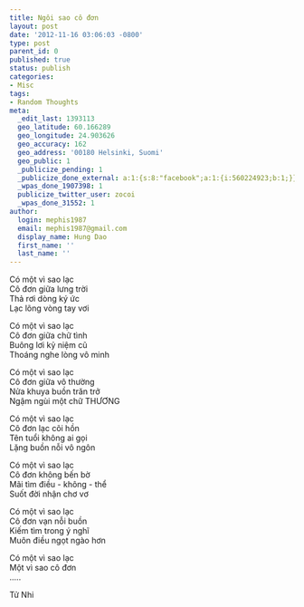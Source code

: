 ```yaml
---
title: Ngôi sao cô đơn
layout: post
date: '2012-11-16 03:06:03 -0800'
type: post
parent_id: 0
published: true
status: publish
categories:
- Misc
tags:
- Random Thoughts
meta:
  _edit_last: 1393113
  geo_latitude: 60.166289
  geo_longitude: 24.903626
  geo_accuracy: 162
  geo_address: '00180 Helsinki, Suomi'
  geo_public: 1
  _publicize_pending: 1
  _publicize_done_external: a:1:{s:8:"facebook";a:1:{i:560224923;b:1;}}
  _wpas_done_1907398: 1
  publicize_twitter_user: zocoi
  _wpas_done_31552: 1
author:
  login: mephis1987
  email: mephis1987@gmail.com
  display_name: Hung Dao
  first_name: ''
  last_name: ''
---
```


Có một vì sao lạc  
Cô đơn giữa lưng trời  
Thả rơi dòng ký ức  
Lạc lõng vòng tay vơi

Có một vì sao lạc  
Cô đơn giữa chữ tình  
Buông lơi kỷ niệm cũ  
Thoáng nghe lòng vô minh

Có một vì sao lạc  
Cô đơn giữa vô thường  
Nửa khuya buồn trăn trở  
Ngậm ngùi một chữ THƯƠNG

Có một vì sao lạc  
Cô đơn lạc cõi hồn  
Tên tuổi không ai gọi  
Lặng buồn nỗi vô ngôn

Có một vì sao lạc  
Cô đơn không bến bờ  
Mãi tìm điều - không - thể  
Suốt đời nhận chơ vơ

Có một vì sao lạc  
Cô đơn vạn nỗi buồn  
Kiếm tìm trong ý nghĩ  
Muôn điều ngọt ngào hơn

Có một vì sao lạc  
Một vì sao cô đơn  
.....

Tử Nhi
